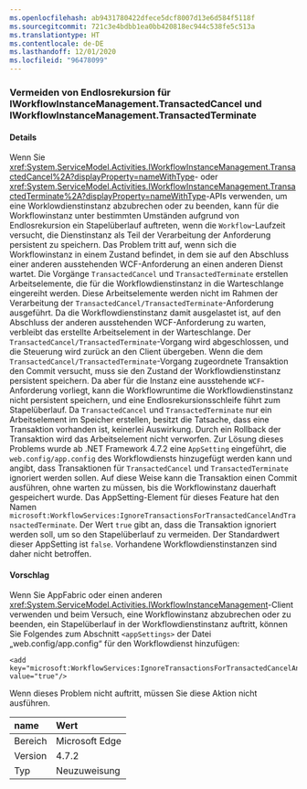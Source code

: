 ```yaml
---
ms.openlocfilehash: ab9431780422dfece5dcf8007d13e6d584f5118f
ms.sourcegitcommit: 721c3e4bdbb1ea0bb420818ec944c538fe5c513a
ms.translationtype: HT
ms.contentlocale: de-DE
ms.lasthandoff: 12/01/2020
ms.locfileid: "96478099"
---
```

### <a name="avoiding-endless-recursion-for-iworkflowinstancemanagementtransactedcancel-and-iworkflowinstancemanagementtransactedterminate"></a>Vermeiden von Endlosrekursion für IWorkflowInstanceManagement.TransactedCancel und IWorkflowInstanceManagement.TransactedTerminate

#### <a name="details"></a>Details

Wenn Sie <xref:System.ServiceModel.Activities.IWorkflowInstanceManagement.TransactedCancel%2A?displayProperty=nameWithType>- oder <xref:System.ServiceModel.Activities.IWorkflowInstanceManagement.TransactedTerminate%2A?displayProperty=nameWithType>-APIs verwenden, um eine Worklowdienstinstanz abzubrechen oder zu beenden, kann für die Workflowinstanz unter bestimmten Umständen aufgrund von Endlosrekursion ein Stapelüberlauf auftreten, wenn die `Workflow`-Laufzeit versucht, die Dienstinstanz als Teil der Verarbeitung der Anforderung persistent zu speichern. Das Problem tritt auf, wenn sich die Workflowinstanz in einem Zustand befindet, in dem sie auf den Abschluss einer anderen ausstehenden WCF-Anforderung an einen anderen Dienst wartet. Die Vorgänge `TransactedCancel` und `TransactedTerminate` erstellen Arbeitselemente, die für die Workflowdienstinstanz in die Warteschlange eingereiht werden. Diese Arbeitselemente werden nicht im Rahmen der Verarbeitung der `TransactedCancel/TransactedTerminate`-Anforderung ausgeführt. Da die Workflowdienstinstanz damit ausgelastet ist, auf den Abschluss der anderen ausstehenden WCF-Anforderung zu warten, verbleibt das erstellte Arbeitselement in der Warteschlange. Der `TransactedCancel/TransactedTerminate`-Vorgang wird abgeschlossen, und die Steuerung wird zurück an den Client übergeben. Wenn die dem `TransactedCancel/TransactedTerminate`-Vorgang zugeordnete Transaktion den Commit versucht, muss sie den Zustand der Workflowdienstinstanz persistent speichern. Da aber für die Instanz eine ausstehende `WCF`-Anforderung vorliegt, kann die Workflowruntime die Workflowdienstinstanz nicht persistent speichern, und eine Endlosrekursionsschleife führt zum Stapelüberlauf. Da `TransactedCancel` und `TransactedTerminate` nur ein Arbeitselement im Speicher erstellen, besitzt die Tatsache, dass eine Transaktion vorhanden ist, keinerlei Auswirkung. Durch ein Rollback der Transaktion wird das Arbeitselement nicht verworfen. Zur Lösung dieses Problems wurde ab .NET Framework 4.7.2 eine `AppSetting` eingeführt, die `web.config/app.config` des Workflowdiensts hinzugefügt werden kann und angibt, dass Transaktionen für `TransactedCancel` und `TransactedTerminate` ignoriert werden sollen. Auf diese Weise kann die Transaktion einen Commit ausführen, ohne warten zu müssen, bis die Workflowinstanz dauerhaft gespeichert wurde. Das AppSetting-Element für dieses Feature hat den Namen `microsoft:WorkflowServices:IgnoreTransactionsForTransactedCancelAndTransactedTerminate`. Der Wert `true` gibt an, dass die Transaktion ignoriert werden soll, um so den Stapelüberlauf zu vermeiden. Der Standardwert dieser AppSetting ist `false`. Vorhandene Workflowdienstinstanzen sind daher nicht betroffen.

#### <a name="suggestion"></a>Vorschlag

Wenn Sie AppFabric oder einen anderen <xref:System.ServiceModel.Activities.IWorkflowInstanceManagement>-Client verwenden und beim Versuch, eine Workflowinstanz abzubrechen oder zu beenden, ein Stapelüberlauf in der Workflowdienstinstanz auftritt, können Sie Folgendes zum Abschnitt `<appSettings>` der Datei „web.config/app.config“ für den Workflowdienst hinzufügen:

<pre><code class="lang-xml">&lt;add key=&quot;microsoft:WorkflowServices:IgnoreTransactionsForTransactedCancelAndTransactedTerminate&quot; value=&quot;true&quot;/&gt;&#13;&#10;</code></pre>

Wenn dieses Problem nicht auftritt, müssen Sie diese Aktion nicht ausführen.

| name    | Wert       |
|:--------|:------------|
| Bereich   | Microsoft Edge        |
| Version | 4.7.2       |
| Typ    | Neuzuweisung |
